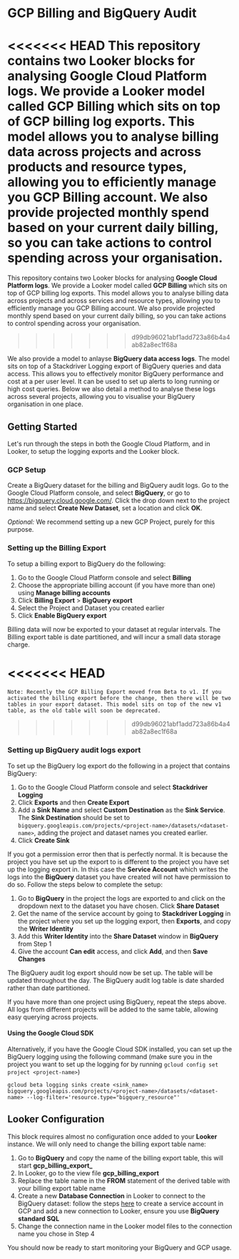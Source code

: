 # GCP Billing and BigQuery Audit

<<<<<<< HEAD
This repository contains two Looker blocks for analysing **Google Cloud Platform logs**. We provide a Looker model called **GCP Billing** which sits on top of GCP billing log exports. This model allows you to analyse billing data across projects and across products and resource types, allowing you to efficiently manage you GCP Billing account. We also provide projected monthly spend based on your current daily billing, so you can take actions to control spending across your organisation.
=======
This repository contains two Looker blocks for analysing **Google Cloud Platform logs**. We provide a Looker model called **GCP Billing** which sits on top of GCP billing log exports. This model allows you to analyse billing data across projects and across services and resource types, allowing you to efficiently manage you GCP Billing account. We also provide projected monthly spend based on your current daily billing, so you can take actions to control spending across your organisation.
>>>>>>> d99db96021abf1add723a86b4a4ab82a8ec1f68a

We also provide a model to anlayse **BigQuery data access logs**. The model sits on top of a Stackdriver Logging export of BigQuery queries and data access. This allows you to effectively monitor BigQuery performance and cost at a per user level. It can be used to set up alerts to long running or high cost queries. Below we also detail a method to analyse these logs across several projects, allowing you to visualise your BigQuery organisation in one place.

## Getting Started

Let's run through the steps in both the Google Cloud Platform, and in Looker, to setup the logging exports and the Looker block.

### GCP Setup

Create a BigQuery dataset for the billing and BigQuery audit logs. Go to the Google Cloud Platform console, and select **BigQuery**, or go to https://bigquery.cloud.google.com/. Click the drop down next to the project name and select **Create New Dataset**, set a location and click **OK**.

*Optional:* We recommend setting up a new GCP Project, purely for this purpose.

### Setting up the Billing Export

To setup a billing export to BigQuery do the following:

1. Go to the Google Cloud Platform console and select **Billing**
2. Choose the appropriate billing account (if you have more than one) using **Manage billing accounts**
3. Click **Billing Export** > **BigQuery export**
4. Select the Project and Dataset you created earlier
5. Click **Enable BigQuery export**

Billing data will now be exported to your dataset at regular intervals. The Billing export table is date partitioned, and will incur a small data storage charge.

<<<<<<< HEAD
=======
    Note: Recently the GCP Billing Export moved from Beta to v1. If you activated the billing export before the change, then there will be two tables in your export dataset. This model sits on top of the new v1 table, as the old table will soon be deprecated.

>>>>>>> d99db96021abf1add723a86b4a4ab82a8ec1f68a
### Setting up BigQuery audit logs export

To set up the BigQuery log export do the following in a project that contains BigQuery:

1. Go to the Google Cloud Platform console and select **Stackdriver Logging**
2. Click **Exports** and then **Create Export**
3. Add a **Sink Name** and select **Custom Destination** as the **Sink Service**. The **Sink Destination** should be set to ```bigquery.googleapis.com/projects/<project-name>/datasets/<dataset-name>```, adding the project and dataset names you created earlier.
4. Click **Create Sink**

If you got a permission error then that is perfectly normal. It is because the project you have set up the export to is different to the project you have set up the logging export in. In this case the **Service Account** which writes the logs into the **BigQuery** dataset you have created will not have permission to do so. Follow the steps below to complete the setup:

1. Go to **BigQuery** in the project the logs are exported to and click on the dropdown next to the dataset you have chosen. Click **Share Dataset**
2. Get the name of the service account by going to **Stackdriver Logging** in the project where you set up the logging export, then **Exports**, and copy the **Writer Identity**
3. Add this **Writer Identity** into the **Share Dataset** window in **BigQuery** from Step 1
4. Give the account **Can edit** access, and click **Add**, and then **Save Changes**

The BigQuery audit log export should now be set up. The table will be updated throughout the day. The BigQuery audit log table is date sharded rather than date partitioned.

If you have more than one project using BigQuery, repeat the steps above. All logs from different projects will be added to the same table, allowing easy querying across projects.

#### Using the Google Cloud SDK

Alternatively, if you have the Google Cloud SDK installed, you can set up the BigQuery logging using the following command (make sure you in the project you want to set up the logging for by running ```gcloud config set project <project-name>```)
```
gcloud beta logging sinks create <sink_name> bigquery.googleapis.com/projects/<project-name>/datasets/<dataset-name> --log-filter='resource.type="bigquery_resource"'
```

## Looker Configuration

This block requires almost no configuration once added to your **Looker** instance. We will only need to change the billing export table name:

1. Go to **BigQuery** and copy the name of the billing export table, this will start **gcp_billing_export_**
2. In Looker, go to the view file **gcp_billing_export**
3. Replace the table name in the **FROM** statement of the derived table with your billing export table name
4. Create a new **Database Connection** in Looker to connect to the BigQuery dataset: follow the steps [here](https://docs.looker.com/setup-and-management/database-config/google-bigquery) to create a service account in GCP and add a new connection to Looker, ensure you use **BigQuery standard SQL**
5. Change the connection name in the Looker model files to the connection name you chose in Step 4

You should now be ready to start monitoring your BigQuery and GCP usage.
